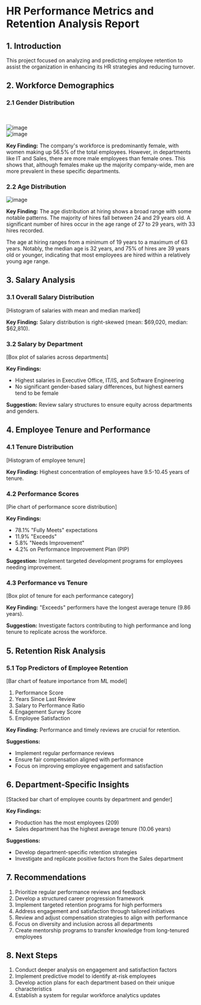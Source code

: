 # HR Performance Metrics and Retention Analysis Report

## 1. Introduction
This project focused on analyzing and predicting employee retention to assist the organization in enhancing its HR strategies and reducing turnover.
## 2. Workforce Demographics

### 2.1 Gender Distribution
<br>

![image](https://github.com/user-attachments/assets/a3c0155b-14fc-4bfc-90e9-8205aacc4839)
<br>
![image](https://github.com/user-attachments/assets/dc317cf4-f4b0-424d-bd08-193193ea3f87)


**Key Finding:** 
The company's workforce is predominantly female, with women making up 56.5% of the total employees. However, in departments like IT and Sales, there are more male employees than female ones. This shows that, although females make up the majority company-wide, men are more prevalent in these specific departments.
### 2.2 Age Distribution

![image](https://github.com/user-attachments/assets/39d4eaac-8f2a-4ab4-a5f1-80632a9ea5ed)


**Key Finding:** 
The age distribution at hiring shows a broad range with some notable patterns. The majority of hires fall between 24 and 29 years old. A significant number of hires occur in the age range of 27 to 29 years, with 33 hires recorded.

The age at hiring ranges from a minimum of 19 years to a maximum of 63 years. Notably, the median age is 32 years, and 75% of hires are 39 years old or younger, indicating that most employees are hired within a relatively young age range.



## 3. Salary Analysis

### 3.1 Overall Salary Distribution
[Histogram of salaries with mean and median marked]

**Key Finding:** Salary distribution is right-skewed (mean: $69,020, median: $62,810).

### 3.2 Salary by Department
[Box plot of salaries across departments]

**Key Findings:** 
- Highest salaries in Executive Office, IT/IS, and Software Engineering
- No significant gender-based salary differences, but highest earners tend to be female

**Suggestion:** Review salary structures to ensure equity across departments and genders.

## 4. Employee Tenure and Performance

### 4.1 Tenure Distribution
[Histogram of employee tenure]

**Key Finding:** Highest concentration of employees have 9.5-10.45 years of tenure.

### 4.2 Performance Scores
[Pie chart of performance score distribution]

**Key Findings:**
- 78.1% "Fully Meets" expectations
- 11.9% "Exceeds"
- 5.8% "Needs Improvement"
- 4.2% on Performance Improvement Plan (PIP)

**Suggestion:** Implement targeted development programs for employees needing improvement.

### 4.3 Performance vs Tenure
[Box plot of tenure for each performance category]

**Key Finding:** "Exceeds" performers have the longest average tenure (9.86 years).

**Suggestion:** Investigate factors contributing to high performance and long tenure to replicate across the workforce.

## 5. Retention Risk Analysis

### 5.1 Top Predictors of Employee Retention
[Bar chart of feature importance from ML model]

1. Performance Score
2. Years Since Last Review
3. Salary to Performance Ratio
4. Engagement Survey Score
5. Employee Satisfaction

**Key Finding:** Performance and timely reviews are crucial for retention.

**Suggestions:**
- Implement regular performance reviews
- Ensure fair compensation aligned with performance
- Focus on improving employee engagement and satisfaction

## 6. Department-Specific Insights

[Stacked bar chart of employee counts by department and gender]

**Key Findings:**
- Production has the most employees (209)
- Sales department has the highest average tenure (10.06 years)

**Suggestions:**
- Develop department-specific retention strategies
- Investigate and replicate positive factors from the Sales department

## 7. Recommendations

1. Prioritize regular performance reviews and feedback
2. Develop a structured career progression framework
3. Implement targeted retention programs for high performers
4. Address engagement and satisfaction through tailored initiatives
5. Review and adjust compensation strategies to align with performance
6. Focus on diversity and inclusion across all departments
7. Create mentorship programs to transfer knowledge from long-tenured employees

## 8. Next Steps

1. Conduct deeper analysis on engagement and satisfaction factors
2. Implement predictive model to identify at-risk employees
3. Develop action plans for each department based on their unique characteristics
4. Establish a system for regular workforce analytics updates

